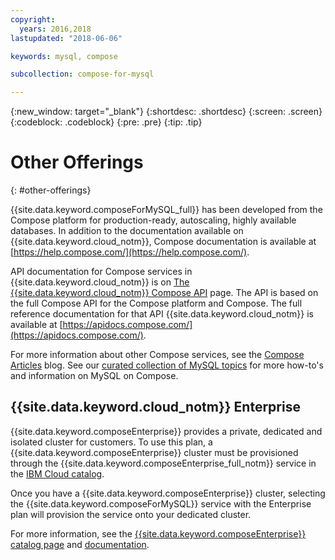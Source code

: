 ```yaml
---
copyright:
  years: 2016,2018
lastupdated: "2018-06-06"

keywords: mysql, compose

subcollection: compose-for-mysql

---
```


{:new_window: target="_blank"}
{:shortdesc: .shortdesc}
{:screen: .screen}
{:codeblock: .codeblock}
{:pre: .pre}
{:tip: .tip}

# Other Offerings 
{: #other-offerings}

{{site.data.keyword.composeForMySQL_full}} has been developed from the Compose platform for production-ready, autoscaling, highly available databases. In addition to the documentation available on {{site.data.keyword.cloud_notm}}, Compose documentation is available at [https://help.compose.com/](https://help.compose.com/).

API documentation for Compose services in {{site.data.keyword.cloud_notm}} is on [The {{site.data.keyword.cloud_notm}} Compose API](https://www.compose.com/articles/the-ibm-cloud-compose-api/) page. The API is based on the full Compose API for the Compose platform and Compose. The full reference documentation for that API {{site.data.keyword.cloud_notm}} is available at [https://apidocs.compose.com/](https://apidocs.compose.com/).

For more information about other Compose services, see the [Compose Articles](https://www.compose.com/articles/) blog. See our [curated collection of MySQL topics](https://www.compose.com/articles/curated-collection-compose-for-mysql/) for more how-to's and information on MySQL on Compose.

## {{site.data.keyword.cloud_notm}} Enterprise

{{site.data.keyword.composeEnterprise}} provides a private, dedicated and isolated cluster for customers. To use this plan, a {{site.data.keyword.composeEnterprise}} cluster must be provisioned through the {{site.data.keyword.composeEnterprise_full_notm}} service in the [IBM Cloud catalog](https://{DomainName}/catalog/).

Once you have a {{site.data.keyword.composeEnterprise}} cluster, selecting the {{site.data.keyword.composeForMySQL}} service with the Enterprise plan will provision the service onto your dedicated cluster. 

For more information, see the [{{site.data.keyword.composeEnterprise}} catalog page](https://{DomainName}/catalog/compose-enterprise) and [documentation](https://{DomainName}/docs/ComposeEnterprise/index.html).